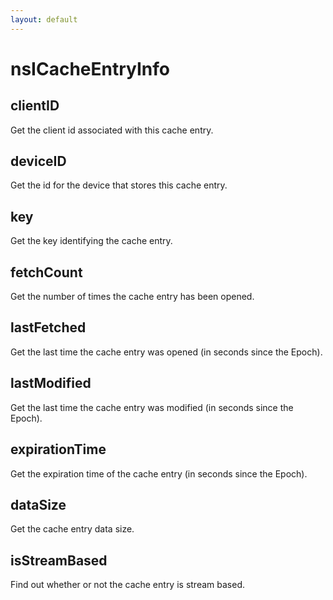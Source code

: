 ```yaml
---
layout: default
---
```


# nsICacheEntryInfo #

## clientID ##

Get the client id associated with this cache entry.


## deviceID ##

Get the id for the device that stores this cache entry.


## key ##

Get the key identifying the cache entry.


## fetchCount ##

Get the number of times the cache entry has been opened.


## lastFetched ##

Get the last time the cache entry was opened (in seconds since the Epoch).


## lastModified ##

Get the last time the cache entry was modified (in seconds since the Epoch).


## expirationTime ##

Get the expiration time of the cache entry (in seconds since the Epoch).


## dataSize ##

Get the cache entry data size.


## isStreamBased ##

Find out whether or not the cache entry is stream based.

